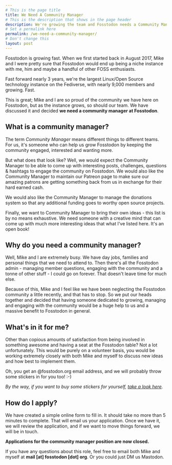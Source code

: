 ```yaml
---
# This is the page title
title: We Need A Community Manager
# This is the description that shows in the page header
description: We're growing the team and Fosstodon needs a Community Manager. You interested?
# Set a permalink here
permalink: /we-need-a-community-manager/
# Don't change this
layout: post
---
```


Fosstodon is growing fast. When we first started back in August 2017, Mike and I were pretty sure that Fosstodon would end up being a niche instance with me, him and maybe a handful of other FOSS enthusiasts.

Fast forward nearly 3 years, we're the largest Linux/Open Source technology instance on the Fediverse, with nearly 9,000 members and growing. Fast.

This is great; Mike and I are so proud of the community we have here on Fosstodon, but as the instance grows, so should our team. We have discussed it and decided **we need a community manager at Fosstodon**.

## What is a community manager?

The term *Community Manager* means different things to different teams. For us, it's someone who can help us grow Fosstodon by keeping the community engaged, interested and wanting more.

But what does that look like? Well, we would expect the Community Manager to be able to come up with interesting posts, challenges, questions & hashtags to engage the community on Fosstodon. We would also like the Community Manager to maintain our Patreon page to make sure our amazing patrons are getting something back from us in exchange for their hard earned cash.

We would also like the Community Manager to manage the donations system so that any additional funding goes to worthy open source projects.

Finally, we want to Community Manager to bring their own ideas - this list is by no means exhaustive. We need someone with a creative mind that can come up with much more interesting ideas that what I've listed here. It's an open book!

## Why do you need a community manager?

Well, Mike and I are extremely busy. We have day jobs, families and personal things that we need to attend to. Then there's all the Fosstodon admin - managing member questions, engaging with the community and a tonne of other stuff - I could go on forever. That doesn't leave time for much else.

Because of this, Mike and I feel like we have been neglecting the Fosstodon community a little recently, and that has to stop. So we put our heads together and decided that having someone dedicated to growing, managing and engaging with the community would be a huge help to us and a massive benefit to Fosstodon in general.

## What's in it for me?

Other than copious amounts of satisfaction from being involved in something awesome and having a seat at the Fosstodon table? Not a lot unfortunately. This would be purely on a volunteer basis, you would be working extremely closely with both Mike and myself to discuss new ideas and how best to implement them.

Oh, you get an @fosstodon.org email address, and we will probably throw some stickers in for you too! :-)

*By the way, if you want to buy some stickers for yourself, [take a look here](/support).*

## How do I apply?

We have created a simple online form to fill in. It should take no more than 5 minutes to complete. That will email us your application. Once we have it, we will review the application, and if we want to move things forward, we will be in touch.

**Applications for the community manager position are now closed.**

If you have any questions about this role, feel free to email both Mike and myself at **mail [at] fosstodon [dot] org**. Or you could just DM us Mastodon.
